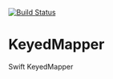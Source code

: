 [![Build Status](https://travis-ci.org/Noobish1/KeyedMapper.svg?branch=master)](https://travis-ci.org/Noobish1/KeyedMapper)

# KeyedMapper
Swift KeyedMapper
